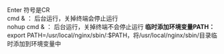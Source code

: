 Enter 符号是CR  
cmd & ： 后台运行，关掉终端会停止运行   
nohup cmd & ： 后台运行，关掉终端不会停止运行
**临时添加环境变量PATH：**
export PATH=/usr/local/nginx/sbin/:$PATH，将/usr/local/nginx/sbin/目录临时添加到环境变量中